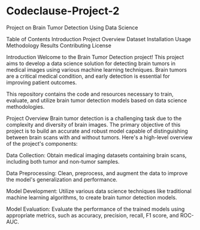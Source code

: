 # Codeclause-Project-2
Project on Brain Tumor Detection Using Data Science


Table of Contents
Introduction
Project Overview
Dataset
Installation
Usage
Methodology
Results
Contributing
License

Introduction
Welcome to the Brain Tumor Detection project! This project aims to develop a data science solution for detecting brain tumors in medical images using various machine learning techniques. Brain tumors are a critical medical condition, and early detection is essential for improving patient outcomes.

This repository contains the code and resources necessary to train, evaluate, and utilize brain tumor detection models based on data science methodologies.

Project Overview
Brain tumor detection is a challenging task due to the complexity and diversity of brain images. The primary objective of this project is to build an accurate and robust model capable of distinguishing between brain scans with and without tumors. Here's a high-level overview of the project's components:

Data Collection: Obtain medical imaging datasets containing brain scans, including both tumor and non-tumor samples.

Data Preprocessing: Clean, preprocess, and augment the data to improve the model's generalization and performance.

Model Development: Utilize various data science techniques like traditional machine learning algorithms, to create brain tumor detection models.

Model Evaluation: Evaluate the performance of the trained models using appropriate metrics, such as accuracy, precision, recall, F1 score, and ROC-AUC.
